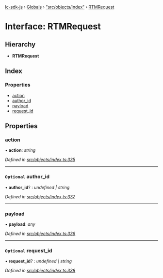 [lc-sdk-js](../README.md) › [Globals](../globals.md) › ["src/objects/index"](../modules/_src_objects_index_.md) › [RTMRequest](_src_objects_index_.rtmrequest.md)

# Interface: RTMRequest

## Hierarchy

* **RTMRequest**

## Index

### Properties

* [action](_src_objects_index_.rtmrequest.md#action)
* [author_id](_src_objects_index_.rtmrequest.md#optional-author_id)
* [payload](_src_objects_index_.rtmrequest.md#payload)
* [request_id](_src_objects_index_.rtmrequest.md#optional-request_id)

## Properties

###  action

• **action**: *string*

*Defined in [src/objects/index.ts:335](https://github.com/livechat/lc-sdk-js/blob/38eeefe/src/objects/index.ts#L335)*

___

### `Optional` author_id

• **author_id**? : *undefined | string*

*Defined in [src/objects/index.ts:337](https://github.com/livechat/lc-sdk-js/blob/38eeefe/src/objects/index.ts#L337)*

___

###  payload

• **payload**: *any*

*Defined in [src/objects/index.ts:336](https://github.com/livechat/lc-sdk-js/blob/38eeefe/src/objects/index.ts#L336)*

___

### `Optional` request_id

• **request_id**? : *undefined | string*

*Defined in [src/objects/index.ts:338](https://github.com/livechat/lc-sdk-js/blob/38eeefe/src/objects/index.ts#L338)*
